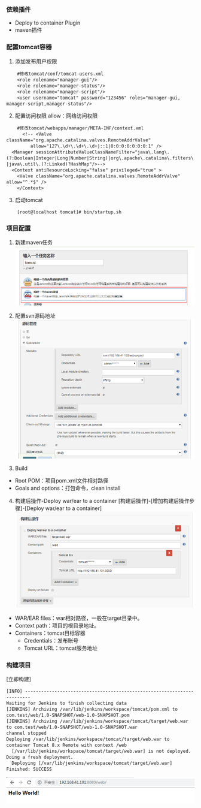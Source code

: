 ### 依赖插件
* Deploy to container Plugin
* maven插件

### 配置tomcat容器
1. 添加发布用户权限
```
    #修改tomcat/conf/tomcat-users.xml 
    <role rolename="manager-gui"/>
    <role rolename="manager-status"/>
    <role rolename="manager-script"/>
    <user username="tomcat" password="123456" roles="manager-gui, manager-script,manager-status"/>
```
2. 配置访问权限
allow：网络访问权限
```
    #修改tomcat/webapps/manager/META-INF/context.xml
      <!-- <Valve className="org.apache.catalina.valves.RemoteAddrValve"
         allow="127\.\d+\.\d+\.\d+|::1|0:0:0:0:0:0:0:1" />
  <Manager sessionAttributeValueClassNameFilter="java\.lang\.(?:Boolean|Integer|Long|Number|String)|org\.apache\.catalina\.filters\.CsrfPreventionFilter\$LruCache(?:\$1)?|java\.util\.(?:Linked)?HashMap"/>-->
  <Context antiResourceLocking="false" privileged="true" >
    <Valve className="org.apache.catalina.valves.RemoteAddrValve" allow="^.*$" />
    </Context>
```
3. 启动tomcat
```
    [root@localhost tomcat]# bin/startup.sh 
```

### 项目配置
1. 新建maven任务
![](./resources/20190625101803.png)

2. 配置svn源码地址
![](./resources/20190625101949.png)

3. Build
* Root POM：项目pom.xml文件相对路径
* Goals and options：打包命令，clean install

4. 构建后操作-Deploy war/ear to a container
[构建后操作]-[增加构建后操作步骤]-[Deploy war/ear to a container]
![](./resources/20190625102109.png)
* WAR/EAR files：war相对路径，一般在target目录中。
* Context path：项目的根目录地址。
* Containers：tomcat目标容器
    * Credentials：发布账号
    * Tomcat URL：tomcat服务地址
### 构建项目
[立即构建]

```
[INFO] ------------------------------------------------------------------------
Waiting for Jenkins to finish collecting data
[JENKINS] Archiving /var/lib/jenkins/workspace/tomcat/pom.xml to com.test/web/1.0-SNAPSHOT/web-1.0-SNAPSHOT.pom
[JENKINS] Archiving /var/lib/jenkins/workspace/tomcat/target/web.war to com.test/web/1.0-SNAPSHOT/web-1.0-SNAPSHOT.war
channel stopped
Deploying /var/lib/jenkins/workspace/tomcat/target/web.war to container Tomcat 8.x Remote with context /web
  [/var/lib/jenkins/workspace/tomcat/target/web.war] is not deployed. Doing a fresh deployment.
  Deploying [/var/lib/jenkins/workspace/tomcat/target/web.war]
Finished: SUCCESS
```
![](./resources/20190625102424.png)